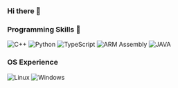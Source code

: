 ### Hi there 👋

### Programming Skills 🌱

![C++](https://img.shields.io/badge/C++-Intermediate-brightgreen)
![Python](https://img.shields.io/badge/Python-Intermediate-brightgreen)
![TypeScript](https://img.shields.io/badge/TypeScript-Beginner-red)
![ARM Assembly](https://img.shields.io/badge/ARM%20Assembly-Beginner-red)
![JAVA](https://img.shields.io/badge/JAVA-Beginner-red)

### OS Experience

![Linux](https://img.shields.io/badge/C++-Daily-brightgreen)
![Windows](https://img.shields.io/badge/C++-Experience-brightgreen)



<!--
**noraberinger/noraberinger** is a ✨ _special_ ✨ repository because its `README.md` (this file) appears on your GitHub profile.

Here are some ideas to get you started:

- 🔭 I’m currently working on ...
- 🌱 I’m currently learning ...
- 👯 I’m looking to collaborate on ...
- 🤔 I’m looking for help with ...
- 💬 Ask me about ...
- 📫 How to reach me: ...
- 😄 Pronouns: ...
- ⚡ Fun fact: ...
-->
